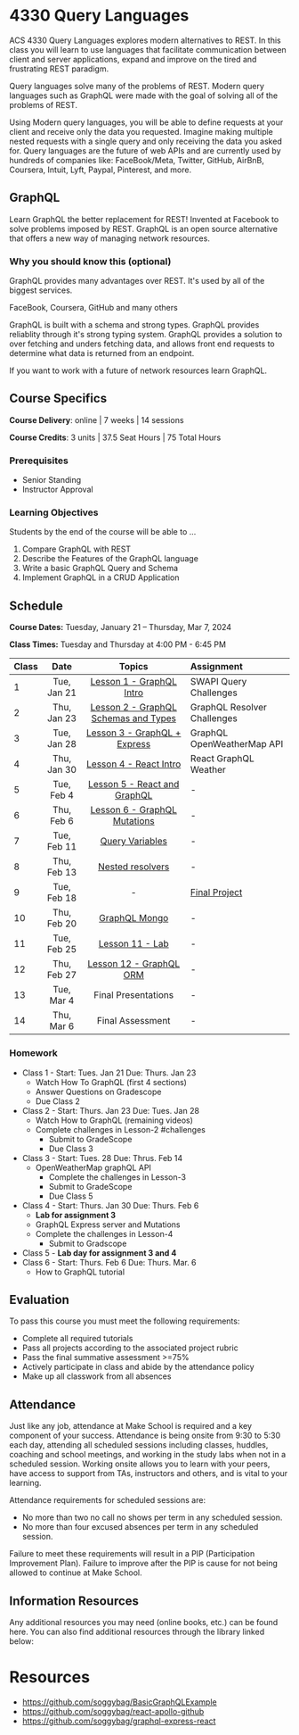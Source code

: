 # 4330 Query Languages

ACS 4330 Query Languages explores modern alternatives to REST. In this class you will learn to use languages that facilitate communication between client and server applications, expand and improve on the tired and frustrating REST paradigm. 

Query languages solve many of the problems of REST. Modern query languages such as GraphQL were made with the goal of solving all of the problems of REST. 

Using Modern query languages, you will be able to define requests at your client and receive only the data you requested. Imagine making multiple nested requests with a single query and only receiving the data you asked for. Query languages are the future of web APIs and are currently used by hundreds of companies like: FaceBook/Meta, Twitter, GitHub, AirBnB, Coursera, Intuit, Lyft, Paypal, Pinterest, and more. 

## GraphQL

Learn GraphQL the better replacement for REST! Invented at Facebook to solve problems imposed by REST. GraphQL is an open source alternative that offers a new way of managing network resources. 

### Why you should know this (optional)

GraphQL provides many advantages over REST. It's used by all of the biggest services. 

FaceBook, Coursera, GitHub and many others 

GraphQL is built with a schema and strong types. GraphQL provides reliablity through it's strong typing system. GraphQL provides a solution to over fetching and unders fetching data, and allows front end requests to determine what data is returned from an endpoint. 

If you want to work with a future of network resources learn GraphQL. 

## Course Specifics

**Course Delivery**: online | 7 weeks | 14 sessions

**Course Credits**: 3 units | 37.5 Seat Hours | 75 Total Hours

### Prerequisites  

- Senior Standing
- Instructor Approval

### Learning Objectives

Students by the end of the course will be able to ...

1. Compare GraphQL with REST
1. Describe the Features of the GraphQL language
1. Write a basic GraphQL Query and Schema
1. Implement GraphQL in a CRUD Application

## Schedule

**Course Dates:** Tuesday, January 21 – Thursday, Mar 7, 2024

**Class Times:** Tuesday and Thursday at 4:00 PM - 6:45 PM

| Class |    Date   |                Topics                  | Assignment |
|:-----|:---------:|:--------------------------------------:|:-----------|
|  1  | Tue, Jan 21 | [Lesson 1 - GraphQL Intro]             | SWAPI Query Challenges |
|  2  | Thu, Jan 23 | [Lesson 2 - GraphQL Schemas and Types] | GraphQL Resolver Challenges |
|  3  | Tue, Jan 28 | [Lesson 3 - GraphQL + Express]         | GraphQL OpenWeatherMap API |
|  4  | Thu, Jan 30 | [Lesson 4 - React Intro]               | React GraphQL Weather |
|  5  | Tue, Feb  4  | [Lesson 5 - React and GraphQL]        | - |
|  6  | Thu, Feb  6 | [Lesson 6 - GraphQL Mutations]         | - |
|  7  | Tue, Feb 11 | [Query Variables]                      | - |
|  8  | Thu, Feb 13 | [Nested resolvers]                     | - |
|  9  | Tue, Feb 18 | -                                      | [Final Project] |
|  10 | Thu, Feb 20 | [GraphQL Mongo]                        | - |
|  11 | Tue, Feb 25 | [Lesson 11 - Lab]                      | - |
|  12 | Thu, Feb 27 | [Lesson 12 - GraphQL ORM]              | - |
|  13 | Tue, Mar  4 | Final Presentations                    | - |
|  14 | Thu, Mar  6 | Final Assessment                       | - |

[Lesson 1 - GraphQL Intro]: Lessons/Lesson-1.md
[Lesson 2 - GraphQL Schemas and Types]: Lessons/Lesson-2.md
[Lesson 3 - GraphQL + Express]: Lessons/Lesson-3.md
[Lesson 4 - React Intro]: Lessons/Lesson-4.md
[Lesson 5 - React and GraphQL]: Lessons/Lesson-5.md
[Lesson 6 - GraphQL Mutations]: Lessons/Lesson-6.md
[Lesson 7 - Websockets]: Lessons/Lesson-7.md
[Lesson 8 - Subscriptions]: Lessons/Lesson-8.md
[Lesson 9 - Subscriptions Lab]: Lessons/Lesson-9.md
[Lesson 10 - Advanced Queries]: Lessons/Lesson-10.md
[Lesson 11 - Lab]: Lessons/Lesson-11.md
[Lesson 12 - GraphQL ORM]: Lessons/Lesson-12.md

[Query Variables]: Lessons/Lesson-useLazyQuery.md
[Nested resolvers]: Lessons/Lesson-nested-resolvers.md
[GraphQL Mongo]: Lesson/Lesson-graphql-mongo.md

[Final Project]: Assignments/FinalProjectSpec.md

### Homework

- Class 1 - Start: Tues. Jan 21 Due: Thurs. Jan 23
	- Watch How To GraphQL (first 4 sections)
	- Answer Questions on Gradescope
	- Due Class 2
- Class 2 - Start: Thurs. Jan 23 Due: Tues. Jan 28
	- Watch How to GraphQL (remaining videos)
	- Complete challenges in Lesson-2 #challenges
		- Submit to GradeScope
		- Due Class 3
- Class 3 - Start: Tues. 28 Due: Thrus. Feb 14
	- OpenWeatherMap graphQL API
		- Complete the challenges in Lesson-3
		- Submit to GradeScope
		- Due Class 5
- Class 4 - Start: Thurs. Jan 30 Due: Thurs. Feb 6
	- **Lab for assignment 3**
	- GraphQL Express server and Mutations
	- Complete the challenges in Lesson-4
		- Submit to Gradscope
- Class 5 - **Lab day for assignment 3 and 4**
- Class 6 - Start: Thurs. Feb 6 Due: Thurs. Mar. 6
	- How to GraphQL tutorial

## Evaluation
To pass this course you must meet the following requirements:

- Complete all required tutorials 
- Pass all projects according to the associated project rubric
- Pass the final summative assessment >=75%
- Actively participate in class and abide by the attendance policy
- Make up all classwork from all absences

## Attendance
Just like any job, attendance at Make School is required and a key component of your success. Attendance is being onsite from 9:30 to 5:30 each day, attending all scheduled sessions including classes, huddles, coaching and school meetings, and working in the study labs when not in a scheduled session. Working onsite allows you to learn with your peers, have access to support from TAs, instructors and others, and is vital to your learning.

Attendance requirements for scheduled sessions are:
- No more than two no call no shows per term in any scheduled session.
- No more than four excused absences per term in any scheduled session.

Failure to meet these requirements will result in a PIP (Participation Improvement Plan).  Failure to improve after the PIP is cause for not being allowed to continue at Make School. 

##  Information Resources

Any additional resources you may need (online books, etc.) can be found here. You can also find additional resources through the library linked below:

<!-- - [make.sc/library](http://make.sc/library) -->

<!-- ## Make School Course Policies

- [Program Learning Outcomes](https://make.sc/program-learning-outcomes) - What you will achieve after finishing Make School, all courses are designed around these outcomes.
- [Grading System](https://make.sc/grading-system) - How grading is done at Make School
- [Code of Conduct, Equity, and Inclusion](https://make.sc/code-of-conduct) - Learn about Diversity and Inclusion at Make School
- [Academic Honesty](https://make.sc/academic-honesty-policy) - Our policies around plagerism, cheating, and other forms of academic misconduct
- [Attendance Policy](https://make.sc/attendance-policy) - What we expect from you in terms of attendance for all classes at Make School
- [Course Credit Policy](https://make.sc/course-credit-policy) - Our policy for how you obtain credit for your courses
- [Disability Services (Academic Accommodations)](https://make.sc/disability-services) - Services and accommodations we provide for students
- [Online Learning Tutorial](https://make.sc/online-learning-tutorial) - How to succeed in online learning at Make School
- [Student Handbook](https://make.sc/student-handbook) - Guidelines, policies, and resources for all Make School students -->

# Resources 

- https://github.com/soggybag/BasicGraphQLExample
- https://github.com/soggybag/react-apollo-github
- https://github.com/soggybag/graphql-express-react
